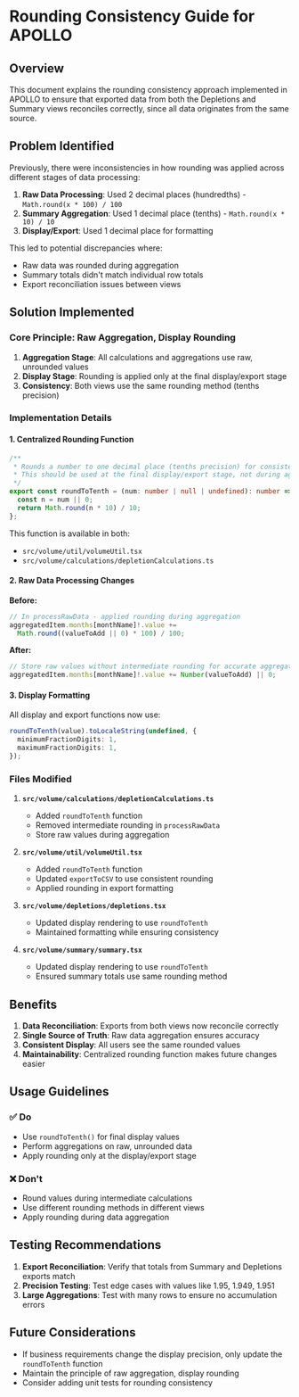# Rounding Consistency Guide for APOLLO

## Overview

This document explains the rounding consistency approach implemented in APOLLO to ensure that exported data from both the Depletions and Summary views reconciles correctly, since all data originates from the same source.

## Problem Identified

Previously, there were inconsistencies in how rounding was applied across different stages of data processing:

1. **Raw Data Processing**: Used 2 decimal places (hundredths) - `Math.round(x * 100) / 100`
2. **Summary Aggregation**: Used 1 decimal place (tenths) - `Math.round(x * 10) / 10`
3. **Display/Export**: Used 1 decimal place for formatting

This led to potential discrepancies where:

- Raw data was rounded during aggregation
- Summary totals didn't match individual row totals
- Export reconciliation issues between views

## Solution Implemented

### Core Principle: Raw Aggregation, Display Rounding

1. **Aggregation Stage**: All calculations and aggregations use raw, unrounded values
2. **Display Stage**: Rounding is applied only at the final display/export stage
3. **Consistency**: Both views use the same rounding method (tenths precision)

### Implementation Details

#### 1. Centralized Rounding Function

```typescript
/**
 * Rounds a number to one decimal place (tenths precision) for consistent display.
 * This should be used at the final display/export stage, not during aggregation.
 */
export const roundToTenth = (num: number | null | undefined): number => {
  const n = num || 0;
  return Math.round(n * 10) / 10;
};
```

This function is available in both:

- `src/volume/util/volumeUtil.tsx`
- `src/volume/calculations/depletionCalculations.ts`

#### 2. Raw Data Processing Changes

**Before:**

```typescript
// In processRawData - applied rounding during aggregation
aggregatedItem.months[monthName]!.value +=
  Math.round((valueToAdd || 0) * 100) / 100;
```

**After:**

```typescript
// Store raw values without intermediate rounding for accurate aggregation
aggregatedItem.months[monthName]!.value += Number(valueToAdd) || 0;
```

#### 3. Display Formatting

All display and export functions now use:

```typescript
roundToTenth(value).toLocaleString(undefined, {
  minimumFractionDigits: 1,
  maximumFractionDigits: 1,
});
```

### Files Modified

1. **`src/volume/calculations/depletionCalculations.ts`**

   - Added `roundToTenth` function
   - Removed intermediate rounding in `processRawData`
   - Store raw values during aggregation

2. **`src/volume/util/volumeUtil.tsx`**

   - Added `roundToTenth` function
   - Updated `exportToCSV` to use consistent rounding
   - Applied rounding in export formatting

3. **`src/volume/depletions/depletions.tsx`**

   - Updated display rendering to use `roundToTenth`
   - Maintained formatting while ensuring consistency

4. **`src/volume/summary/summary.tsx`**
   - Updated display rendering to use `roundToTenth`
   - Ensured summary totals use same rounding method

## Benefits

1. **Data Reconciliation**: Exports from both views now reconcile correctly
2. **Single Source of Truth**: Raw data aggregation ensures accuracy
3. **Consistent Display**: All users see the same rounded values
4. **Maintainability**: Centralized rounding function makes future changes easier

## Usage Guidelines

### ✅ Do

- Use `roundToTenth()` for final display values
- Perform aggregations on raw, unrounded data
- Apply rounding only at the display/export stage

### ❌ Don't

- Round values during intermediate calculations
- Use different rounding methods in different views
- Apply rounding during data aggregation

## Testing Recommendations

1. **Export Reconciliation**: Verify that totals from Summary and Depletions exports match
2. **Precision Testing**: Test edge cases with values like 1.95, 1.949, 1.951
3. **Large Aggregations**: Test with many rows to ensure no accumulation errors

## Future Considerations

- If business requirements change the display precision, only update the `roundToTenth` function
- Maintain the principle of raw aggregation, display rounding
- Consider adding unit tests for rounding consistency

